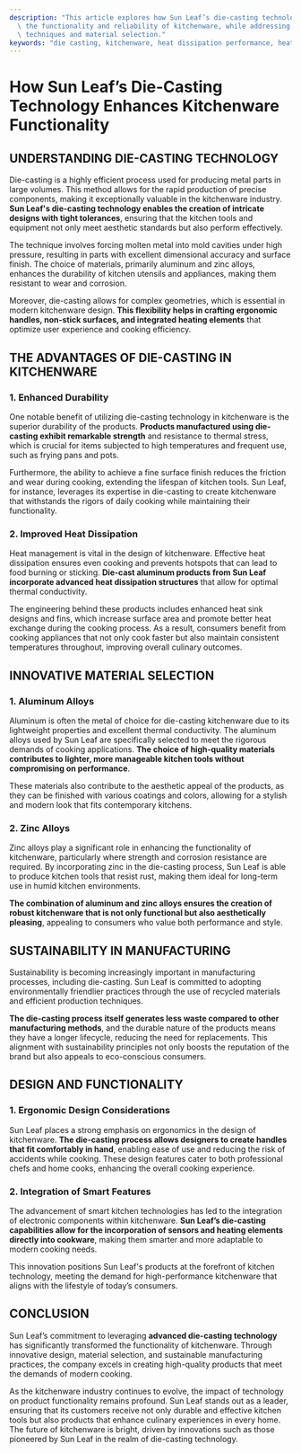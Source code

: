 ```yaml
---
description: "This article explores how Sun Leaf’s die-casting technology significantly improves\
  \ the functionality and reliability of kitchenware, while addressing manufacturing\
  \ techniques and material selection."
keywords: "die casting, kitchenware, heat dissipation performance, heat sink"
---
```

# How Sun Leaf’s Die-Casting Technology Enhances Kitchenware Functionality

## UNDERSTANDING DIE-CASTING TECHNOLOGY

Die-casting is a highly efficient process used for producing metal parts in large volumes. This method allows for the rapid production of precise components, making it exceptionally valuable in the kitchenware industry. **Sun Leaf's die-casting technology enables the creation of intricate designs with tight tolerances**, ensuring that the kitchen tools and equipment not only meet aesthetic standards but also perform effectively.

The technique involves forcing molten metal into mold cavities under high pressure, resulting in parts with excellent dimensional accuracy and surface finish. The choice of materials, primarily aluminum and zinc alloys, enhances the durability of kitchen utensils and appliances, making them resistant to wear and corrosion.

Moreover, die-casting allows for complex geometries, which is essential in modern kitchenware design. **This flexibility helps in crafting ergonomic handles, non-stick surfaces, and integrated heating elements** that optimize user experience and cooking efficiency.

## THE ADVANTAGES OF DIE-CASTING IN KITCHENWARE

### 1. Enhanced Durability

One notable benefit of utilizing die-casting technology in kitchenware is the superior durability of the products. **Products manufactured using die-casting exhibit remarkable strength** and resistance to thermal stress, which is crucial for items subjected to high temperatures and frequent use, such as frying pans and pots.

Furthermore, the ability to achieve a fine surface finish reduces the friction and wear during cooking, extending the lifespan of kitchen tools. Sun Leaf, for instance, leverages its expertise in die-casting to create kitchenware that withstands the rigors of daily cooking while maintaining their functionality.

### 2. Improved Heat Dissipation

Heat management is vital in the design of kitchenware. Effective heat dissipation ensures even cooking and prevents hotspots that can lead to food burning or sticking. **Die-cast aluminum products from Sun Leaf incorporate advanced heat dissipation structures** that allow for optimal thermal conductivity.

The engineering behind these products includes enhanced heat sink designs and fins, which increase surface area and promote better heat exchange during the cooking process. As a result, consumers benefit from cooking appliances that not only cook faster but also maintain consistent temperatures throughout, improving overall culinary outcomes.

## INNOVATIVE MATERIAL SELECTION

### 1. Aluminum Alloys

Aluminum is often the metal of choice for die-casting kitchenware due to its lightweight properties and excellent thermal conductivity. The aluminum alloys used by Sun Leaf are specifically selected to meet the rigorous demands of cooking applications. **The choice of high-quality materials contributes to lighter, more manageable kitchen tools without compromising on performance**.

These materials also contribute to the aesthetic appeal of the products, as they can be finished with various coatings and colors, allowing for a stylish and modern look that fits contemporary kitchens.

### 2. Zinc Alloys

Zinc alloys play a significant role in enhancing the functionality of kitchenware, particularly where strength and corrosion resistance are required. By incorporating zinc in the die-casting process, Sun Leaf is able to produce kitchen tools that resist rust, making them ideal for long-term use in humid kitchen environments.

**The combination of aluminum and zinc alloys ensures the creation of robust kitchenware that is not only functional but also aesthetically pleasing**, appealing to consumers who value both performance and style.

## SUSTAINABILITY IN MANUFACTURING

Sustainability is becoming increasingly important in manufacturing processes, including die-casting. Sun Leaf is committed to adopting environmentally friendlier practices through the use of recycled materials and efficient production techniques.

**The die-casting process itself generates less waste compared to other manufacturing methods**, and the durable nature of the products means they have a longer lifecycle, reducing the need for replacements. This alignment with sustainability principles not only boosts the reputation of the brand but also appeals to eco-conscious consumers.

## DESIGN AND FUNCTIONALITY

### 1. Ergonomic Design Considerations

Sun Leaf places a strong emphasis on ergonomics in the design of kitchenware. **The die-casting process allows designers to create handles that fit comfortably in hand**, enabling ease of use and reducing the risk of accidents while cooking. These design features cater to both professional chefs and home cooks, enhancing the overall cooking experience.

### 2. Integration of Smart Features

The advancement of smart kitchen technologies has led to the integration of electronic components within kitchenware. **Sun Leaf’s die-casting capabilities allow for the incorporation of sensors and heating elements directly into cookware**, making them smarter and more adaptable to modern cooking needs.

This innovation positions Sun Leaf's products at the forefront of kitchen technology, meeting the demand for high-performance kitchenware that aligns with the lifestyle of today’s consumers.

## CONCLUSION

Sun Leaf’s commitment to leveraging **advanced die-casting technology** has significantly transformed the functionality of kitchenware. Through innovative design, material selection, and sustainable manufacturing practices, the company excels in creating high-quality products that meet the demands of modern cooking.

As the kitchenware industry continues to evolve, the impact of technology on product functionality remains profound. Sun Leaf stands out as a leader, ensuring that its customers receive not only durable and effective kitchen tools but also products that enhance culinary experiences in every home. The future of kitchenware is bright, driven by innovations such as those pioneered by Sun Leaf in the realm of die-casting technology.
